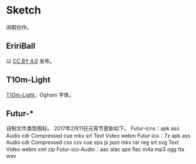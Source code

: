# Sketch
闲暇创作。

## EririBall
以 [CC BY 4.0](https://creativecommons.org/licenses/by/4.0/) 发布。

## T1Om-Light
[T1Om-Light](https://www.behance.net/gallery/46678511/T1Om-Light)，Ogham 字体。

## Futur-*
自制文件类型图标。
2017年2月11日元宵节更新如下。
Futur-icns：apk ass Audio cdr Compressed cue mkv srt Text Video webm
Futur-ico：7z apk ass Audio cdr Compressed css csv cue eps js json mkv rar reg srt svg Text Video webm xml zip
Futur-ico-Audio：aac alac ape flac m4a mp3 ogg tta wav
